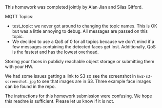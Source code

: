 This homework was completed jointly by Alan Jian and Silas Gifford. 

MQTT Topics: 
- test_topic: we never got around to changing the topic names. This is OK but was a little annoying to debug. All messages are passed on this topic.
- We decided to use a QoS of 0 for all topics because we don't mind if a few messages containing the detected faces get lost. Additionally, QoS is the fastest and has the lowest overhead. 

Storing your faces in publicly reachable object storage or submitting them with your HW.

We had some issues getting a link to S3 so see the screenshot in `hw2-s3-screenshot.jpg` to see that images are in S3. Three example face images can be found in the repo. 

The instructions for this homework submission were confusing. We hope this readme is sufficient. Please let us know if it is not.
